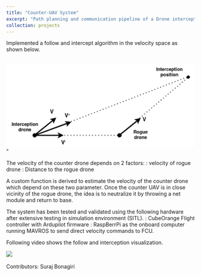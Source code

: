 ```yaml
---
title: "Counter-UAV System"
excerpt: "Path planning and communication pipeline of a Drone interception system. <br/><img src='/images/counter_uav.png'>"
collection: projects
---
```


Implemented a follow and intercept algorithm in the velocity space as shown below. 

<br/><img src='/images/vel_space.png'>"

The velocity of the counter drone depends on 2 factors: 
:   velocity of rogue drone 
:   Distance to the rogue drone

A custom function is derived to estimate the velocity of the counter drone which depend on these two parameter. Once the counter UAV is in close vicinity of the rogue drone, the idea is to neutralize it by throwing a net module and return to base.

The system has been tested and validated using the following hardware after extensive testing in simulation environment (SITL). 
:   CubeOrange Flight controller with Ardupilot firmware
:   RaspBerrPi as the onboard computer running MAVROS to send direct velocity commands to FCU.

Following video shows the follow and interception visualization.

[<img src="https://i9.ytimg.com/vi/WRNtdgOR854/mqdefault.jpg?sqp=COCbqqoG-oaymwEmCMACELQB8quKqQMa8AEB-AH4BoAC0AWKAgwIABABGFsgZShcMA8=&rs=AOn4CLDPW8ycePypXzwacQ_8aUh3KS49GQ" width="60%">](https://www.youtube.com/watch?v=WRNtdgOR854 "Counter UAV system")

Contributors: Suraj Bonagiri